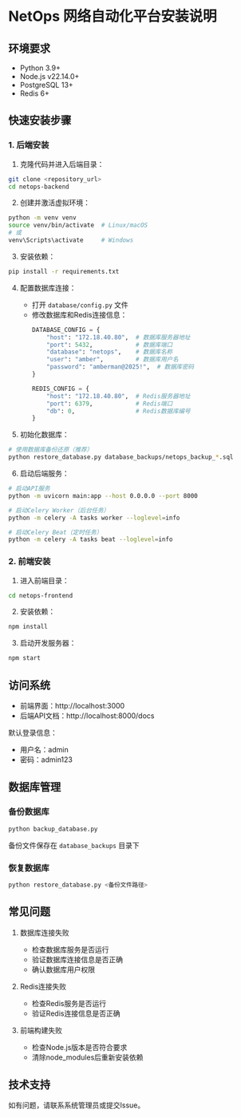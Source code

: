 # NetOps 网络自动化平台安装说明

## 环境要求
- Python 3.9+
- Node.js v22.14.0+
- PostgreSQL 13+
- Redis 6+

## 快速安装步骤

### 1. 后端安装

1. 克隆代码并进入后端目录：
```bash
git clone <repository_url>
cd netops-backend
```

2. 创建并激活虚拟环境：
```bash
python -m venv venv
source venv/bin/activate  # Linux/macOS
# 或
venv\Scripts\activate     # Windows
```

3. 安装依赖：
```bash
pip install -r requirements.txt
```

4. 配置数据库连接：
   - 打开 `database/config.py` 文件
   - 修改数据库和Redis连接信息：
     ```python
     DATABASE_CONFIG = {
         "host": "172.18.40.80",  # 数据库服务器地址
         "port": 5432,            # 数据库端口
         "database": "netops",    # 数据库名称
         "user": "amber",         # 数据库用户名
         "password": "amberman@2025!",  # 数据库密码
     }

     REDIS_CONFIG = {
         "host": "172.18.40.80",  # Redis服务器地址
         "port": 6379,            # Redis端口
         "db": 0,                 # Redis数据库编号
     }
     ```

5. 初始化数据库：
```bash
# 使用数据库备份还原（推荐）
python restore_database.py database_backups/netops_backup_*.sql
```

6. 启动后端服务：
```bash
# 启动API服务
python -m uvicorn main:app --host 0.0.0.0 --port 8000

# 启动Celery Worker（后台任务）
python -m celery -A tasks worker --loglevel=info

# 启动Celery Beat（定时任务）
python -m celery -A tasks beat --loglevel=info
```

### 2. 前端安装

1. 进入前端目录：
```bash
cd netops-frontend
```

2. 安装依赖：
```bash
npm install
```

3. 启动开发服务器：
```bash
npm start
```

## 访问系统
- 前端界面：http://localhost:3000
- 后端API文档：http://localhost:8000/docs

默认登录信息：
- 用户名：admin
- 密码：admin123

## 数据库管理

### 备份数据库
```bash
python backup_database.py
```
备份文件保存在 `database_backups` 目录下

### 恢复数据库
```bash
python restore_database.py <备份文件路径>
```

## 常见问题

1. 数据库连接失败
   - 检查数据库服务是否运行
   - 验证数据库连接信息是否正确
   - 确认数据库用户权限

2. Redis连接失败
   - 检查Redis服务是否运行
   - 验证Redis连接信息是否正确

3. 前端构建失败
   - 检查Node.js版本是否符合要求
   - 清除node_modules后重新安装依赖

## 技术支持
如有问题，请联系系统管理员或提交Issue。 